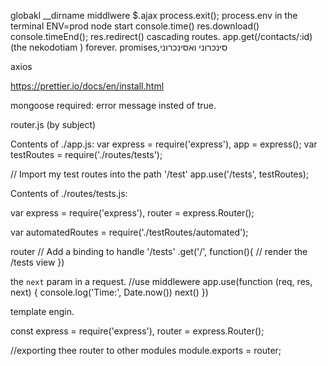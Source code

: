 globakl __dirname
middlwere
$.ajax
process.exit();
process.env in the terminal ENV=prod node start
console.time()
res.download()
console.timeEnd();
res.redirect()
cascading routes.
app.get(/contacts/:id) (the nekodotiam )
forever.
promises,סינכרוני ואסינכרוני

axios

https://prettier.io/docs/en/install.html

mongoose required: error message insted of true.

router.js (by subject)

Contents of ./app.js:
var express = require('express'),
    app = express();
var testRoutes = require('./routes/tests');

// Import my test routes into the path '/test'
app.use('/tests', testRoutes);

Contents of ./routes/tests.js:

var express = require('express'),
    router = express.Router();

var automatedRoutes = require('./testRoutes/automated');

router
  // Add a binding to handle '/tests'
  .get('/', function(){
    // render the /tests view
  })


the `next` param in a request.
//use middlewere
app.use(function (req, res, next) {
  console.log('Time:', Date.now())
  next()
})

template engin.

const express = require('express'),
      router = express.Router();

//exporting thee router to other modules
module.exports = router;
